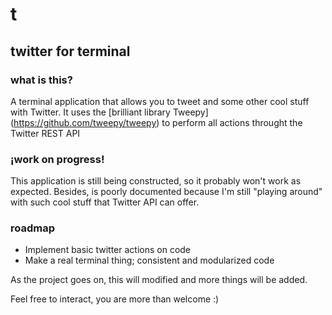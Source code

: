 # t
## twitter for terminal

### what is this?
A terminal application that allows you to tweet and some other cool stuff with Twitter.
It uses the [brilliant library Tweepy] (https://github.com/tweepy/tweepy) to perform all actions throught the Twitter REST API

### ¡work on progress!
This application is still being constructed, so it probably won't work as expected. Besides, is poorly documented because I'm still "playing around" with such cool stuff that Twitter API can offer.

### roadmap
- Implement basic twitter actions on code
- Make a real terminal thing; consistent and modularized code

As the project goes on, this will modified and more things will be added.

Feel free to interact, you are more than welcome :)

